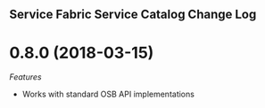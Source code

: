 ## Service Fabric Service Catalog Change Log

<a name="0.8.8"></a>
# 0.8.0 (2018-03-15)

*Features*

* Works with standard OSB API implementations